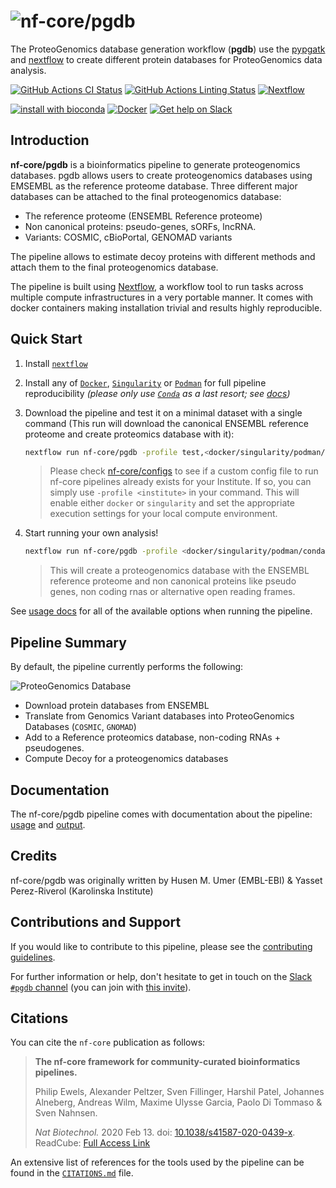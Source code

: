 # ![nf-core/pgdb](docs/images/nf-core-pgdb_logo.png)

The ProteoGenomics database generation workflow (**pgdb**) use the [pypgatk](https://github.com/bigbio/py-pgatk) and [nextflow](https://www.nextflow.io/) to create different protein databases for ProteoGenomics data analysis.

[![GitHub Actions CI Status](https://github.com/nf-core/pgdb/workflows/nf-core%20CI/badge.svg)](https://github.com/nf-core/pgdb/actions)
[![GitHub Actions Linting Status](https://github.com/nf-core/pgdb/workflows/nf-core%20linting/badge.svg)](https://github.com/nf-core/pgdb/actions)
[![Nextflow](https://img.shields.io/badge/nextflow-%E2%89%A520.04.0-brightgreen.svg)](https://www.nextflow.io/)

[![install with bioconda](https://img.shields.io/badge/install%20with-bioconda-brightgreen.svg)](https://bioconda.github.io/)
[![Docker](https://img.shields.io/docker/automated/nfcore/pgdb.svg)](https://hub.docker.com/r/nfcore/pgdb)
[![Get help on Slack](http://img.shields.io/badge/slack-nf--core%20%23pgdb-4A154B?logo=slack)](https://nfcore.slack.com/channels/pgdb)

## Introduction

**nf-core/pgdb** is a bioinformatics pipeline to generate proteogenomics databases. pgdb allows users to create proteogenomics databases using EMSEMBL as the reference proteome database. Three different major databases can be attached to the final proteogenomics database:

* The reference proteome (ENSEMBL Reference proteome)
* Non canonical proteins: pseudo-genes, sORFs, lncRNA.
* Variants: COSMIC, cBioPortal, GENOMAD variants

The pipeline allows to estimate decoy proteins with different methods and attach them to the final proteogenomics database.

The pipeline is built using [Nextflow](https://www.nextflow.io), a workflow tool to run tasks across multiple compute infrastructures in a very portable manner. It comes with docker containers making installation trivial and results highly reproducible.

## Quick Start

1. Install [`nextflow`](https://nf-co.re/usage/installation)

2. Install any of [`Docker`](https://docs.docker.com/engine/installation/), [`Singularity`](https://www.sylabs.io/guides/3.0/user-guide/) or [`Podman`](https://podman.io/) for full pipeline reproducibility _(please only use [`Conda`](https://conda.io/miniconda.html) as a last resort; see [docs](https://nf-co.re/usage/configuration#basic-configuration-profiles))_

3. Download the pipeline and test it on a minimal dataset with a single command (This run will download the canonical ENSEMBL reference proteome and create proteomics database with it):

    ```bash
    nextflow run nf-core/pgdb -profile test,<docker/singularity/podman/conda/institute>
    ```

    > Please check [nf-core/configs](https://github.com/nf-core/configs#documentation) to see if a custom config file to run nf-core pipelines already exists for your Institute. If so, you can simply use `-profile <institute>` in your command. This will enable either `docker` or `singularity` and set the appropriate execution settings for your local compute environment.

4. Start running your own analysis!

    ```bash
    nextflow run nf-core/pgdb -profile <docker/singularity/podman/conda/institute> --ncrna true --pseudogenes true --altorfs true
    ```

    > This will create a proteogenomics database with the ENSEMBL reference proteome and non canonical proteins like pseudo genes, non coding rnas or alternative open reading frames.

See [usage docs](https://nf-co.re/pgdb/usage) for all of the available options when running the pipeline.

## Pipeline Summary

By default, the pipeline currently performs the following:

![ProteoGenomics Database](/docs/images/pgdb-databases.png)

* Download protein databases from ENSEMBL
* Translate from Genomics Variant databases into ProteoGenomics Databases (`COSMIC`, `GNOMAD`)
* Add to a Reference proteomics database, non-coding RNAs + pseudogenes.
* Compute Decoy for a proteogenomics databases

## Documentation

The nf-core/pgdb pipeline comes with documentation about the pipeline: [usage](https://nf-co.re/pgdb/usage) and [output](https://nf-co.re/pgdb/output).

## Credits

nf-core/pgdb was originally written by Husen M. Umer (EMBL-EBI) & Yasset Perez-Riverol (Karolinska Institute)

## Contributions and Support

If you would like to contribute to this pipeline, please see the [contributing guidelines](.github/CONTRIBUTING.md).

For further information or help, don't hesitate to get in touch on the [Slack `#pgdb` channel](https://nfcore.slack.com/channels/pgdb) (you can join with [this invite](https://nf-co.re/join/slack)).

## Citations

<!-- TODO nf-core: Add citation for pipeline after first release. Uncomment lines below and update Zenodo doi. -->
<!-- If you use  nf-core/pgdb for your analysis, please cite it using the following doi: [10.5281/zenodo.XXXXXX](https://doi.org/10.5281/zenodo.XXXXXX) -->

You can cite the `nf-core` publication as follows:

> **The nf-core framework for community-curated bioinformatics pipelines.**
>
> Philip Ewels, Alexander Peltzer, Sven Fillinger, Harshil Patel, Johannes Alneberg, Andreas Wilm, Maxime Ulysse Garcia, Paolo Di Tommaso & Sven Nahnsen.
>
> _Nat Biotechnol._ 2020 Feb 13. doi: [10.1038/s41587-020-0439-x](https://dx.doi.org/10.1038/s41587-020-0439-x).
> ReadCube: [Full Access Link](https://rdcu.be/b1GjZ)

An extensive list of references for the tools used by the pipeline can be found in the [`CITATIONS.md`](CITATIONS.md) file.
